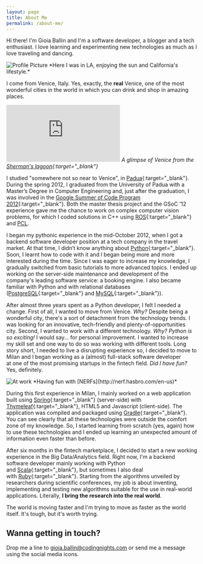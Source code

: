 ```yaml
---
layout: page
title: About Me
permalink: /about-me/
---
```


Hi there! I'm Gioia Ballin and I'm a software developer, a blogger and a tech enthusiast. I love learning and experimenting new technologies as much as I love traveling and dancing.

<img src="{{ site.baseurl }}/assets/profile.jpg" title="Profile Picture" class="profile">
*Here I was in LA, enjoying the sun and California's lifestyle.*


I come from Venice, Italy. Yes, exactly, the <strong>real</strong> Venice, one of the most wonderful cities in the world in which you can drink and shop in amazing places.

![](http://safr.kingfeatures.com/idn/cnfeed/zone/js/content.php?file=aHR0cDovL3NhZnIua2luZ2ZlYXR1cmVzLmNvbS9TaGVybWFuc0xhZ29vbi8yMDEzLzAxL1NoZXJtYW5zX0xhZ29vbi4yMDEzMDEwOV85MDAuZ2lm)
*A glimpse of Venice from the [Sherman's lagoon](http://shermanslagoon.com/){:target="_blank"}*

I studied "somewhere not so near to Venice", in [Padua](https://en.wikipedia.org/wiki/Padua){:target="_blank"}. During the spring 2012, I graduated from the University of Padua with a Master’s Degree in Computer Engineering and, just after the graduation, I was involved in the [Google Summer of Code Program 2012](https://www.google-melange.com/gsoc/homepage/google/gsoc2012){:target="_blank"}. Both the master thesis project and the GSoC ’12 experience gave me the chance to work on complex computer vision problems, for which I coded solutions in C++ using [ROS](http://www.ros.org/){:target="_blank"} and [PCL](http://pointclouds.org/).

I began my pythonic experience in the mid-October 2012, when I got a backend software developer position at a tech company in the travel market. At that time, I didn’t know anything about [Python](https://www.python.org/){:target="_blank"}. Soon, I learnt how to code with it and I began being more and more interested during the time. Since I was eager to increase my knowledge, I gradually switched from basic tutorials to more advanced topics. I ended up working on the server-side maintenance and development of the company's leading software service: a booking engine. I also became familiar with Python and with relational databases ([PostgreSQL](http://www.postgresql.org/){:target="_blank"} and [MySQL](https://www.mysql.it/){:target="_blank"}).

After almost three years spent as a Python developer, I felt I needed a change. First of all, I wanted to move from Venice. *Why?* Despite being a wonderful city, there's a sort of detachment from the technology trends. I was looking for an innovative, tech-friendly and plenty-of-opportunities city. Second, I wanted to work with a different technology. *Why? Python is so exciting!* I would say... for personal improvement. I wanted to increase my skill set and one way to do so was working with different tools. Long story short, I needed to live a disrupting experience so, I decided to move to Milan and I began working as a (almost) full-stack software developer at one of the most promising startups in the fintech field. *Did I have fun?* Yes, definitely.

<img src="{{ site.baseurl }}/assets/at_work.jpg" title="At work" class="profile">
*Having fun with [NERFs](http://nerf.hasbro.com/en-us)*

During this first experience in Milan, I mainly worked on a web application built using [Spring](https://spring.io/){:target="_blank"} (server-side) with [Thymeleaf](http://www.thymeleaf.org/){:target="_blank"}, HTML5 and Javascript (client-side). The application was compiled and packaged using [Gradle](http://gradle.org/){:target="_blank"}. You can see clearly that all these technologies were outside the comfort zone of my knowledge. So, I started learning from scratch (yes, again) how to use these technologies and I ended up learning an unexpected amount of information even faster than before.

After six months in the fintech marketplace, I decided to start a new working experience in the Big Data/Analytics field. Right now, I'm a backend software developer mainly working with Python and [Scala](http://www.scala-lang.org/){:target="_blank"}, but sometimes I also deal with [Ruby](https://www.ruby-lang.org/en/){:target="_blank"}. Starting from the algorithms unveiled by researchers during scientific conferences, my job is about inventing, implementing and testing new algorithms suitable for the use in real-world applications. Literally, **I bring the research into the real world**.

The world is moving faster and I'm trying to move as faster as the world itself. It's tough, but it's worth trying.

## Wanna getting in touch?
Drop me a line to [gioia.ballin@codingnights.com](mailto:gioia.ballin@codingnights.com) or send me a message using the social media icons.
